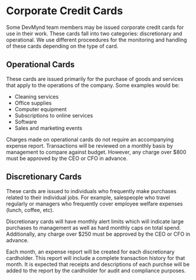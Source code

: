# Corporate Credit Cards

Some DevMynd team members may be issued corporate credit cards for use in their work.  These cards fall into two categories: discretionary and operational.  We use different proceedures for the monitoring and handling of these cards depending on the type of card.

## Operational Cards

These cards are issued primarily for the purchase of goods and services that apply to the operations of the company.  Some examples would be:

* Cleaning services
* Office supplies
* Computer equipment
* Subscriptions to online services
* Software
* Sales and marketing events

Charges made on operational cards do not require an accompanying expense report.  Transactions will be reviewed on a monthly basis by management to compare against budget.  However, any charge over $800 must be approved by the CEO or CFO in advance.

## Discretionary Cards

These cards are issued to individuals who frequently make purchases related to their individual jobs.  For example, salespeople who travel regularly or managers who frequently cover employee welfare expenses (lunch, coffee, etc).

Discretionary cards will have monthly alert limits which will indicate large purchases to management as well as hard monthly caps on total spend.  Additionally, any charge over $250 must be approved by the CEO or CFO in advance.

Each month, an expense report will be created for each discretionary cardholder.  This report will include a complete transaction history for that month.  It is expected that receipts and descriptions of each purchse will be added to the report by the cardholder for audit and compliance purposes.